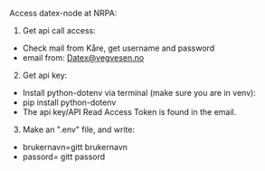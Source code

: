 Access datex-node at NRPA:
1. Get api call access:
-   Check mail from Kåre, get username and password
-   email from: <Datex@vegvesen.no>
2. Get api key:
-   Install python-dotenv via terminal (make sure you are in venv):
-   pip install python-dotenv
-   The api key/API Read Access Token is found in the email.
3.  Make an ".env" file, and write:
-   brukernavn=gitt brukernavn
-   passord= gitt passord